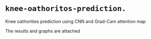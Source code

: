 # `knee-oathoritos-prediction.`

Knee oathorities prediction using CNN and Grad-Cam attention map

The results and graphs are attached 
